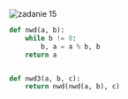 <picture>
  <source srcset="../../srt/zbior_zadan/15.png" media="(prefers-color-scheme: light)">
  <source srcset="../../srt/zbior_zadan/black_15.png" media="(prefers-color-scheme: dark)">
  <img src="../../srt/zbior_zadan/black_15.png" alt="zadanie 15">
</picture>

```python
def nwd(a, b):
    while b != 0:
        b, a = a % b, b
    return a


def nwd3(a, b, c):
    return nwd(nwd(a, b), c)



```

